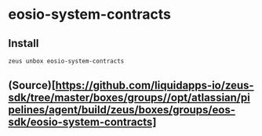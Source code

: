 
eosio-system-contracts 
====================











## Install
```bash
zeus unbox eosio-system-contracts
```







## (Source)[https://github.com/liquidapps-io/zeus-sdk/tree/master/boxes/groups//opt/atlassian/pipelines/agent/build/zeus/boxes/groups/eos-sdk/eosio-system-contracts]
